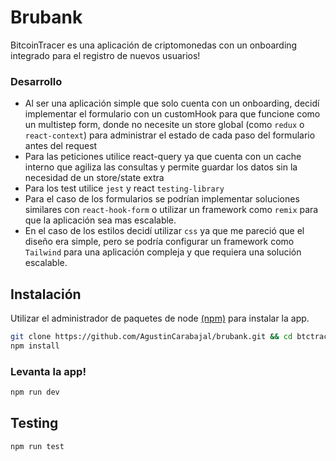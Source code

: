 # Brubank

BitcoinTracer es una aplicación de criptomonedas con un onboarding integrado para el registro de nuevos usuarios!

### Desarrollo

- Al ser una aplicación simple que solo cuenta con un onboarding, decidí implementar el formulario con un customHook para que funcione como un multistep form, donde no necesite un store global (como `redux` o `react-context`) para administrar el estado de cada paso del formulario antes del request
- Para las peticiones utilice react-query ya que cuenta con un cache interno que agiliza las consultas y permite guardar los datos sin la necesidad de un store/state extra
- Para los test utilice `jest` y react `testing-library`
- Para el caso de los formularios se podrían implementar soluciones similares con `react-hook-form` o utilizar un framework como `remix` para que la aplicación sea mas escalable.
- En el caso de los estilos decidí utilizar `css` ya que me pareció que el diseño era simple, pero se podría configurar un framework como `Tailwind` para una aplicación compleja y que requiera una solución escalable.

## Instalación

Utilizar el administrador de paquetes de node [(npm)](https://www.npmjs.com) para instalar la app.

```bash
git clone https://github.com/AgustinCarabajal/brubank.git && cd btctracer
npm install
```

### Levanta la app!

```bash
npm run dev
```

## Testing

```bash
npm run test
```
